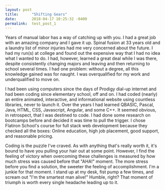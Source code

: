 ```yaml
---
layout: post
title:      "Shifting Gears"
date:       2018-04-17 10:25:32 -0400
permalink:  test_post_1
---
```


Years of manual labor has a way of catching up with you. I had a great job with an amazing company and I gave it up. Spinal fusion at 33 years old and a laundry list of minor injuries had me very concerned about the future. I had my run(s) at college and found out the expensive way that I had no idea what I wanted to do. I had, however, learned a great deal while I was there, despite consistently changing majors and leaving and then returning to school several times. I had one problem: without a degree, all this knowledge gained was for naught. I was overqualified for my work and underqualified to move on. 

 I had been using computers since the days of Prodigy dial-up internet and had been coding since elementary school, off and on. I had coded (nearly) an entire animated, interactive, and informational website using countless libraries, never to launch it.  Over the years I had learned QBASIC, Pascal, Java, HTML, CSS, Javascript, Angular, and some C++. It seemed obvious, in retrospect, that I was destined to code. I had done some research on bootcamps before and decided it was time to pull the trigger. I chose Flatiron School's course for full stack web development because they checked all the boxes: Online education, high job placement, good support, and reasonable pricing.
 
 Coding is the puzzle I've craved. As with anything that's really worth it, it's bound to have you pulling your hair out at some point. However, I find the feeling of victory when overcoming these challenges is measured by how much stress was caused before that "AHA!" moment. The more stress before you find a solution, the sweeter the feeling of accomplishment. I'm a junkie for that moment. I stand up at my desk, fist pump a few times, and scream out "I'm the smartest man alive!" Humble, right? That moment of triumph is worth every single headache leading up to it.

